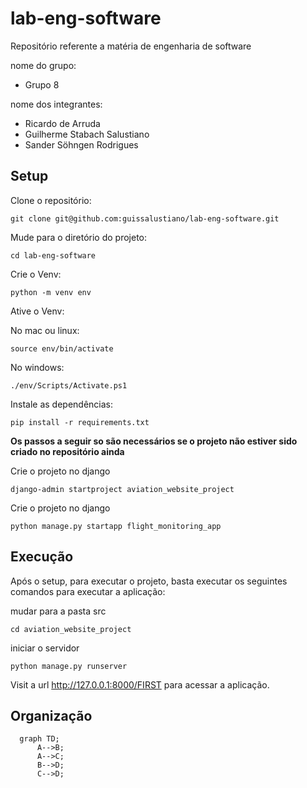 # lab-eng-software
Repositório referente a matéria de engenharia de software

nome do grupo: 
- Grupo 8

nome dos integrantes:
- Ricardo de Arruda
- Guilherme Stabach Salustiano
- Sander Söhngen Rodrigues

## Setup

Clone o repositório:

```
git clone git@github.com:guissalustiano/lab-eng-software.git
```

Mude para o diretório do projeto:

```
cd lab-eng-software
```

Crie o Venv:
```
python -m venv env
```

Ative o Venv:

No mac ou linux:
```
source env/bin/activate
```

No windows:
```
./env/Scripts/Activate.ps1
```

Instale as dependências:
```
pip install -r requirements.txt
```

**Os passos a seguir so são necessários se o projeto não estiver sido criado no repositório ainda**

Crie o projeto no django
```
django-admin startproject aviation_website_project
```

Crie o projeto no django
```
python manage.py startapp flight_monitoring_app
```

## Execução

Após o setup, para executar o projeto, basta executar os seguintes comandos para executar a aplicação:

mudar para a pasta src
```
cd aviation_website_project
```

iniciar o servidor
```
python manage.py runserver
```

Visit a url http://127.0.0.1:8000/FIRST para acessar a aplicação.

## Organização

```mermaid
  graph TD;
      A-->B;
      A-->C;
      B-->D;
      C-->D;
```
